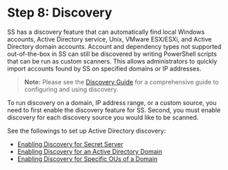 [title]: # (8. Discovery)
[tags]: # (Discovery)
[priority]: # (1000)

# Step 8: Discovery

SS has a discovery feature that can automatically find local Windows accounts, Active Directory service, Unix, VMware ESX/ESXi, and Active Directory domain accounts. Account and dependency types not supported out-of-the-box in SS can still be discovered by writing PowerShell scripts that can be run as custom scanners. This allows administrators to quickly import accounts found by SS on specified domains or IP addresses.

> **Note:** Please see the [Discovery Guide](https://updates.thycotic.net/link.ashx?SecretServerDiscoveryGuide) for a comprehensive guide to configuring and using discovery.

To run discovery on a domain, IP address range, or a custom source, you need to first enable the discovery feature for SS. Second, you must enable discovery for each discovery source you would like to be scanned.

See the followings to set up Active Directory discovery:

- [Enabling Discovery for Secret Server](../../secret-server-discovery/enabling-secret-server-discovery/index.md)
- [Enabling Discovery for an Active Directory Domain](../../secret-server-discovery/enabling-active-directory-domain-discovery/index.md)
- [Enabling Discovery for Specific OUs of a Domain](../../secret-server-discovery/enabling-specific-ou-domain-discovery/index.md)
